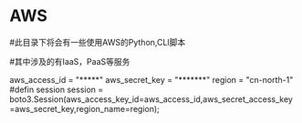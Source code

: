 # AWS

#此目录下将会有一些使用AWS的Python,CLI脚本

#其中涉及的有IaaS，PaaS等服务

aws_access_id = "*****"
aws_secret_key = "*******"
region = "cn-north-1"
#defin session
session = boto3.Session(aws_access_key_id=aws_access_id,aws_secret_access_key=aws_secret_key,region_name=region);
